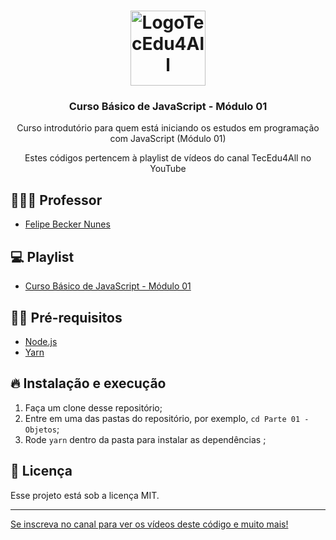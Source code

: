 <h1 align="center">
  <img alt="LogoTecEdu4All" src="http://materiaisaulas.tecedu4all.com.br/canal/logo.png" width="120px" />
</h1>

<h3 align="center">
  Curso Básico de JavaScript - Módulo 01
</h3>

<p align="center">Curso introdutório para quem está iniciando os estudos em programação com JavaScript (Módulo 01)</p> 
<p align="center">Estes códigos pertencem à playlist de vídeos do canal TecEdu4All no YouTube</p> 


## 👨🏼‍💻 Professor

- [Felipe Becker Nunes](https://github.com/nunesfb)

## 💻 Playlist

- [Curso Básico de JavaScript - Módulo 01](https://www.youtube.com/playlist?list=PL2hDwB8DzXGOU70un1CzAmbchSJI6jfUy)

## ✋🏻 Pré-requisitos

- [Node.js](https://nodejs.org/en/)
- [Yarn](https://classic.yarnpkg.com/lang/en/)

## 🔥 Instalação e execução

1. Faça um clone desse repositório;
2. Entre em uma das pastas do repositório, por exemplo, `cd Parte 01 - Objetos`;
3. Rode `yarn` dentro da pasta para instalar as dependências ;

## 📝 Licença

Esse projeto está sob a licença MIT. 

---

[Se inscreva no canal para ver os vídeos deste código e muito mais!](https://www.youtube.com/channel/UClIDejJoLMKCfXKEyi5ZTWQ)


